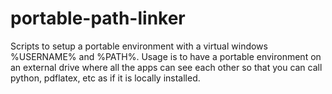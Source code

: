 # portable-path-linker
Scripts to setup a portable environment with a virtual windows %USERNAME% and %PATH%. Usage is to have a portable environment on an external drive where all the apps can see each other so that you can call python, pdflatex, etc as if it is locally installed.
